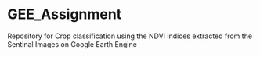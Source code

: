 # GEE_Assignment


Repository for Crop classification using the NDVI indices extracted from the Sentinal Images on Google Earth Engine
